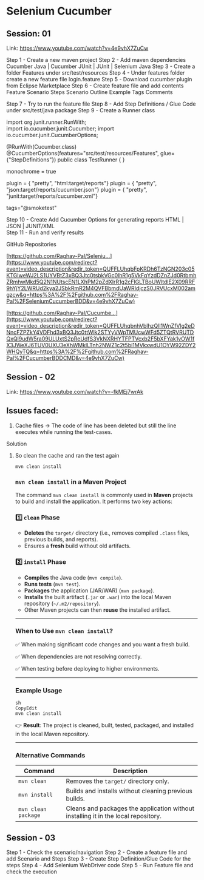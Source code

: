 # Selenium Cucumber

## Session: 01

Link: https://www.youtube.com/watch?v=4e9vhX7ZuCw

Step 1 - Create a new maven project
Step 2 - Add maven dependencies
  Cucumber Java | Cucumber JUnit | JUnit | Selenium Java
Step 3 - Create a folder Features under src/test/resources
Step 4 - Under features folder create a new feature file login.feature
Step 5 - Download cucumber plugin from Eclipse Marketplace
Step 6 - Create feature file and add contents
Feature
Scenario
Steps
Scenario Outline
Example
Tags
Comments

Step 7 - Try to run the feature file
Step 8 - Add Step Definitions / Glue Code under src/test/java package
Step 9 - Create a Runner class

import org.junit.runner.RunWith;   
import io.cucumber.junit.Cucumber;
import io.cucumber.junit.CucumberOptions;  

@RunWith(Cucumber.class) 
@CucumberOptions(features="src/test/resources/Features",
glue={"StepDefinitions"})
public class TestRunner {
}

monochrome = true

plugin = { "pretty", "html:target/reports"}
plugin = { "pretty", "json:target/reports/cucumber.json"}
plugin = { "pretty",  "junit:target/reports/cucumber.xml"}

tags="@smoketest"

Step 10 - Create Add Cucumber Options for generating reports
   HTML | JSON | JUNIT/XML   
Step 11 - Run and verify results

GitHub Repositories

[https://github.com/Raghav-Pal/Seleniu...](https://www.youtube.com/redirect?event=video_description&redir_token=QUFFLUhqbFpKRDh6TzNGN203c05KTGIweWJ2LS1UYVBtZ3xBQ3Jtc0tsbkVGc0lhR1g5VkFqYzdDZnZJd0RtbmhZRmhwMkd5Q2N1NUtscEN1LXhPM2pZdXlrR1g2cFlGLTBoUWltdlE2X09RRF9hYjY2LWRUd2kya2JSbkRmR2M4QVFBbmdUaWRIdjczS0JRVUcxM002amgzcw&q=https%3A%2F%2Fgithub.com%2FRaghav-Pal%2FSeleniumCucumberBDD&v=4e9vhX7ZuCw)

[https://github.com/Raghav-Pal/Cucumbe...](https://www.youtube.com/redirect?event=video_description&redir_token=QUFFLUhqbnhVblhzQlI1WnZfVlg2eDNncFZPZkY4VDFhd3xBQ3Jtc0ttWlk2STYyVWpTMUcwWFd5ZTQtRVRUTDQxQl9udW5ra09ULUxtS2pReUdfS3VkNXRHYTFPTVcxb2F5bXFYak1vOW1fX3JWeXJ6TUV0UXU3eXhWMklLTnh2NWZ1c2t5bi1MVkxwdU1OYW92ZDY2WHQyTQ&q=https%3A%2F%2Fgithub.com%2FRaghav-Pal%2FCucumberBDDCMD&v=4e9vhX7ZuCw)

## Session - 02

Link: https://www.youtube.com/watch?v=-fkMEj7wrAk

## Issues faced:

1. Cache files → The code of line has been deleted but still the line executes while running the test-cases.

Solution

1. So clean the cache and ran the test again
    
    `mvn clean install`
    
    ### **`mvn clean install` in a Maven Project**
    
    The command `mvn clean install` is commonly used in **Maven** projects to build and install the application. It performs two key actions:
    
    ### **1️⃣ `clean` Phase**
    
    - **Deletes** the `target/` directory (i.e., removes compiled `.class` files, previous builds, and reports).
    - Ensures a **fresh** build without old artifacts.
    
    ### **2️⃣ `install` Phase**
    
    - **Compiles** the Java code (`mvn compile`).
    - **Runs tests** (`mvn test`).
    - **Packages** the application (JAR/WAR) (`mvn package`).
    - **Installs** the built artifact (`.jar` or `.war`) into the local Maven repository (`~/.m2/repository`).
    - Other Maven projects can then **reuse** the installed artifact.
    
    ---
    
    ### **When to Use `mvn clean install`?**
    
    ✅ When making significant code changes and you want a fresh build.
    
    ✅ When dependencies are not resolving correctly.
    
    ✅ When testing before deploying to higher environments.
    
    ---
    
    ### **Example Usage**
    
    ```
    sh
    CopyEdit
    mvn clean install
    
    ```
    
    👉 **Result**: The project is cleaned, built, tested, packaged, and installed in the local Maven repository.
    
    ---
    
    ### **Alternative Commands**
    
    | Command | Description |
    | --- | --- |
    | `mvn clean` | Removes the `target/` directory only. |
    | `mvn install` | Builds and installs without cleaning previous builds. |
    | `mvn clean package` | Cleans and packages the application without installing it in the local repository. |

## Session - 03

Step 1 - Check the scenario/navigation
Step 2 - Create a feature file and add Scenario and Steps
Step 3 - Create Step Definition/Glue Code for the steps
Step 4 - Add Selenium WebDriver code
Step 5 - Run Feature file and check the execution
